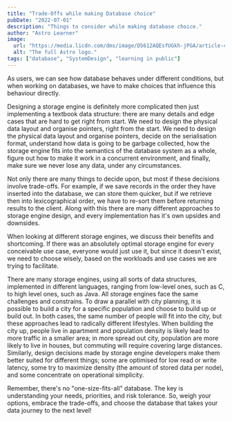 ```yaml
---
title: "Trade-Offs while making Database choice"
pubDate: "2022-07-01"
description: "Things to consider while making database choice."
author: "Astro Learner"
image:
  url: "https://media.licdn.com/dms/image/D5612AQEsfUGkh-jPGA/article-cover_image-shrink_720_1280/0/1705135793611?e=1710979200&v=beta&t=iWtL_iTJ4KnTM0em2QDJ-D74i_LB7IfouMVylQ6znQE"
  alt: "The full Astro logo."
tags: ["database", "SystemDesign", "learning in public"]
---
```


As users, we can see how database behaves under different conditions, but when working on databases, we have to make choices that influence this behaviour directly.


Designing a storage engine is definitely more complicated then just implementing a textbook data structure: there are many details and edge cases that are hard to get right from start. We need to design the physical data layout and organise pointers, right from the start. We need to design the physical data layout and organise pointers, decide on the serialisation format, understand how data is going to be garbage collected, how the storage engine fits into the semantics of the database system as a whole, figure out how to make it work in a concurrent environment, and finally, make sure we never lose any data, under any circumstances.

Not only there are many things to decide upon, but most if these decisions involve trade-offs. For example, if we save records in the order they have inserted into the database, we can store them quicker, but if we retrieve then into lexicographical order, we have to re-sort them before returning results to the client. Along with this there are many different approaches to storage engine design, and every implementation has it's own upsides and downsides.

When looking at different storage engines, we discuss their benefits and shortcoming. If there was an absolutely optimal storage engine for every conceivable use case, everyone would just use it, but since it doesn't exist, we need to choose wisely, based on the workloads and use cases we are trying to facilitate.

There are many storage engines, using all sorts of data structures, implemented in different languages, ranging from low-level ones, such as C, to high level ones, such as Java. All storage engines face the same challenges and constrains. To draw a parallel with city planning, it is possible to build a city for a specific population and choose to build up or build out. In both cases, the same number of people will fit into the city, but these approaches lead to radically different lifestyles. When building the city up, people live in apartment and population density is likely lead to more traffic in a smaller area; in more spread out city, population are more likely to live in houses, but commuting will require covering large distances.
Similarly, design decisions made by storage engine developers make them better suited for different things; some are optimised for low read or write latency, some try to maximize density (the amount of stored data per node), and some concentrate on operational simplicity.

Remember, there's no "one-size-fits-all" database. The key is understanding your needs, priorities, and risk tolerance. So, weigh your options, embrace the trade-offs, and choose the database that takes your data journey to the next level!


